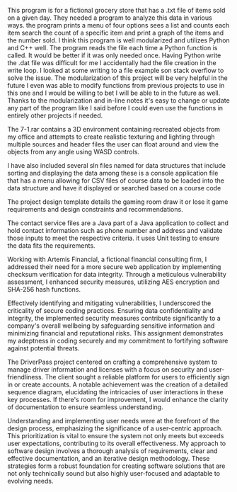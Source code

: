 This program is for a fictional grocery store that has a .txt file of items sold on a given day. They needed a program to analyze this data in various ways.
the program prints a menu of four options sees a list and counts each item search the count of a specific item and print a graph of the items and the number sold.
I think this program is well modularized and utilizes Python and C++ well.
The program reads the file each time a Python function is called. It would be better if it was only needed once.
Having Python write the .dat file was difficult for me I accidentally had the file creation in the write loop. I looked at some writing to a file example son stack overflow to solve the issue.
The modularization of this project will be very helpful in the future I even was able to modify functions from previous projects to use in this one and I would be willing to bet I will be able to in the future as well. 
Thanks to the modularization and in-line notes it's easy to change or update any part of the program like I said before I could even use the functions in entirely other projects if needed.


The 7-1.rar contains a 3D environment containing recreated objects from my office and attempts to create realistic texturing and lighting through multiple sources and header files the user can float around and view the objects from any angle using WASD controls.

I have also included several sln files named for data structures that include sorting and displaying the data among these is a console application file that has a menu allowing for CSV files of course data to be loaded into the data structure and have it displayed or searched based on a course code

The project design template details the gaming room draw it or lose it game requirements and design constraints and recommendations.

The contact service files are a Java part of a Java application to collect and hold contact information such as phone number and address and validate those inputs to meet the respective criteria. it uses Unit testing to ensure the data fits the requirements.

Working with Artemis Financial, a fictional financial consulting firm, I addressed their need for a more secure web application by implementing checksum verification for data integrity. Through a meticulous vulnerability assessment, I enhanced security measures, utilizing AES encryption and SHA-256 hash functions.

Effectively identifying and mitigating vulnerabilities, I underscored the criticality of secure coding practices. Ensuring data confidentiality and integrity, the implemented security measures contribute significantly to a company's overall wellbeing by safeguarding sensitive information and minimizing financial and reputational risks. This assignment demonstrates my adeptness in coding securely and my commitment to fortifying software against potential threats.

The DriverPass project centered on crafting a comprehensive system to manage driver information and licenses with a focus on security and user-friendliness. The client sought a reliable platform for users to efficiently sign in or create accounts. A notable achievement was the creation of a detailed sequence diagram, elucidating the intricacies of user interactions in these key processes. If there's room for improvement, I would enhance the clarity of documentation to ensure seamless understanding.

Understanding and implementing user needs were at the forefront of the design process, emphasizing the significance of a user-centric approach. This prioritization is vital to ensure the system not only meets but exceeds user expectations, contributing to its overall effectiveness. My approach to software design involves a thorough analysis of requirements, clear and effective documentation, and an iterative design methodology. These strategies form a robust foundation for creating software solutions that are not only technically sound but also highly user-focused and adaptable to evolving needs.
